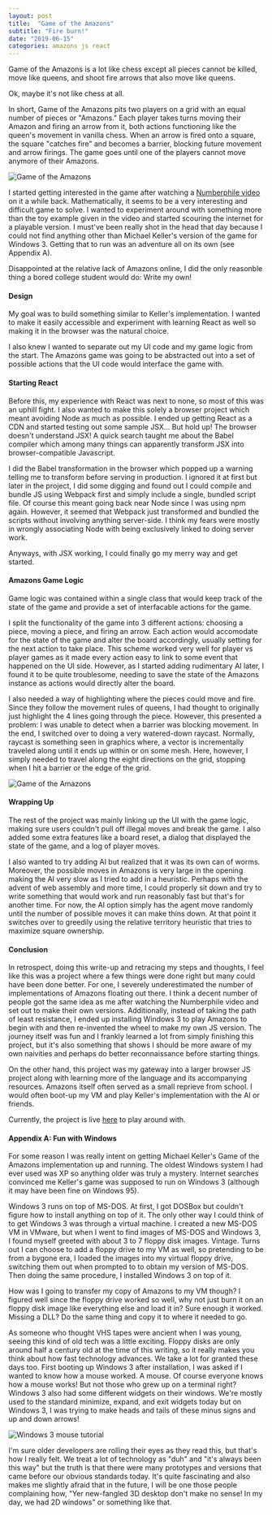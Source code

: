 ```yaml
---
layout: post
title:  "Game of the Amazons"
subtitle: "Fire burn!"
date: "2019-06-15"
categories: amazons js react
---
```


Game of the Amazons is a lot like chess except all pieces cannot be killed, move like queens,
and shoot fire arrows that also move like queens.

Ok, maybe it's not like chess at all.

In short, Game of the Amazons pits two players on a grid with an equal number of pieces or "Amazons."
Each player takes turns moving their Amazon and firing an arrow from it,
both actions functioning like the queen's
movement in vanilla chess. When an arrow is fired onto a square, the square "catches fire" and becomes
a barrier, blocking future movement and arrow firings. The game goes until one of the players cannot
move anymore of their Amazons.

![Game of the Amazons](/images/amazons/amazons_01.gif)

I started getting interested in the game after watching a
[Numberphile video](https://www.youtube.com/watch?v=kjSOSeRZVNg)
on it a while back. Mathematically, it seems to be a very interesting and
difficult game to solve. I wanted to experiment around with something more than the
toy example given in the video and started scouring the internet for a playable version.
I must've been really shot in the head that day because I could not find anything other
than Michael Keller's version of the game for Windows 3. Getting that
to run was an adventure all on its own (see Appendix A).

Disappointed at the relative lack of Amazons online, I did the only reasonble thing
a bored college student would do: Write my own!

#### Design

My goal was to build something similar to Keller's implementation. I wanted to make
it easily accessible and experiment with learning React as well so making it in the browser was the natural choice.

I also knew I wanted to separate out my UI code and my game logic from the start. The Amazons game
was going to be abstracted out into a set of possible actions that the UI code would interface
the game with.

#### Starting React

Before this, my experience with React was next to none, so most of this was an uphill fight.
I also wanted to make this solely a browser project which meant avoiding Node as much as possible.
I ended up getting React as a CDN and started testing out some sample JSX... But hold up! The browser
doesn't understand JSX! A quick search taught me about the Babel compiler which among many things
can apparently transform JSX into browser-compatible Javascript.

I did the Babel transformation in the browser which popped up a warning telling me to transform before
serving in production. I ignored it at first but later in the project, I did some digging and found out
I could compile and bundle JS using Webpack first and simply include a single, bundled script file.
Of course this meant going back near Node since I was using npm again. However, it seemed that Webpack
just transformed and bundled the scripts without involving anything server-side. I think my fears
were mostly in wrongly associating Node with being exclusively linked to doing server work.

Anyways, with JSX working, I could finally go my merry way and get started.

#### Amazons Game Logic

Game logic was contained within a single class that would keep track of the state of the game and provide
a set of interfacable actions for the game.

I split the functionality of the game into 3 different actions: choosing a piece, moving a piece, and firing
an arrow. Each action would accomodate for the state of the game and alter the board accordingly,
usually setting for the next action to take place. This scheme worked very well for player vs player
games as it made every action easy to link to some event that happened on the UI side. However,
as I started adding rudimentary AI later, I found it to be quite troublesome, needing to save the
state of the Amazons instance as actions would directly alter the board.

I also needed a way of highlighting where the pieces could move and fire. Since they follow the movement
rules of queens, I had thought to originally just highlight the 4 lines going through the piece. However,
this presented a problem: I was unable to detect when a barrier was blocking movement. In the end,
I switched over to doing a very watered-down raycast. Normally, raycast is something seen in graphics where,
a vector is incrementally traveled along until it ends up within or on some mesh. Here, however, I simply
needed to travel along the eight directions on the grid, stopping when I hit a barrier or the edge of the grid.

![Game of the Amazons](/images/amazons/amazons_02.png)

#### Wrapping Up

The rest of the project was mainly linking up the UI with the game logic, making sure users couldn't pull off
illegal moves and break the game. I also added some extra features like a board reset, a dialog that displayed
the state of the game, and a log of player moves.

I also wanted to try adding AI but realized that it was its own can of worms. Moreover, the possible moves
in Amazons is very large in the opening making the AI very slow as I tried to add in a heuristic. Perhaps
with the advent of web assembly and more time, I could properly sit down and try to write something that
would work and run reasonably fast but that's for another time. For now, the AI option simply has the agent move randomly
until the number of possible moves it can make thins down. At that point it switches over to
greedily using the relative territory heuristic that tries to maximize square ownership.

#### Conclusion

In retrospect, doing this write-up and retracing my steps and thoughts, I feel like this was a project
where a few things were done right but many could have been done better. For one, I severely underestimated
the number of implementations of Amazons floating out there. I think a decent number of people got the same idea
as me after watching the Numberphile video and set out to make their own versions. Additionally, instead of taking the
path of least resistance, I ended up installing Windows 3 to play Amazons to begin with and then
re-invented the wheel to make my own JS version. The journey itself was fun and I frankly learned a lot
from simply finishing this project, but it's also something that shows I should be more aware of
my own naivities and perhaps do better reconnaissance before starting things.

On the other hand, this project was my gateway into a larger browser JS project along with learning more of
the language and its accompanying resources. Amazons itself often served as a small reprieve from school. I
would often boot-up my VM and play Keller's implementation with the AI or friends.

Currently, the project is live [here](/demos/amazons) to play around with.

#### Appendix A: Fun with Windows

For some reason I was really intent on getting Michael Keller's Game of the Amazons implementation up
and running. The oldest Windows system I had ever used was XP so anything older was truly a mystery.
Internet searches convinced me Keller's game was supposed to run on Windows 3 (although it may have been
fine on Windows 95).

Windows 3 runs on top of MS-DOS.
At first, I got DOSBox but couldn't figure how to install anything on top of it. The only other way
I could think of to get Windows 3 was through a virtual machine. I created a new MS-DOS VM in VMware,
but when I went to find images of MS-DOS and Windows 3, I found myself greeted with about 3 to 7 floppy
disk images. Vintage. Turns out I can choose to add a floppy drive to my VM as well, so pretending to be from a
bygone era, I loaded the images into my virtual floppy drive, switching them out when prompted to
to obtain my version of MS-DOS. Then doing the same procedure, I installed Windows 3 on top of it.

How was I going to transfer my copy of Amazons to my VM though? I figured well since the floppy drive
worked so well, why not just burn it on an floppy disk image like everything else and load it in? Sure enough it worked.
Missing a DLL? Do the same thing and copy it to where it needed to go. 

As someone who thought VHS tapes were ancient when I was young, seeing this kind of old tech was a little
exciting. Floppy disks are only around half a century old at the time of this writing, so it really makes
you think about how fast technology advances. We take a lot for granted these days too. First booting up
Windows 3 after installation, I was asked if I wanted to know how a mouse worked. A mouse. Of course everyone
knows how a mouse works! But not those who grew up on a terminal right? Windows 3 also had some
different widgets on their windows. We're mostly used to the standard minimize, expand, and exit widgets today
but on Windows 3, I was trying to make heads and tails of these minus signs and up and down arrows!

![Windows 3 mouse tutorial](/images/amazons/win3_mouse.png)

I'm sure older developers are rolling their eyes as they read this, but that's how I really felt. We treat
a lot of technology as "duh" and "it's always been this way" but the truth is that there were many prototypes
and versions that came before our obvious standards today. It's quite fascinating and also makes me slightly
afraid that in the future, I will be one those people complaining how, "Yer new-fangled 3D desktop don't
make no sense! In my day, we had 2D windows" or something like that.